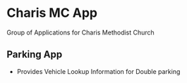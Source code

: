# Charis MC App 
Group of Applications for Charis Methodist Church 

## Parking App 
- Provides Vehicle Lookup Information for Double parking 